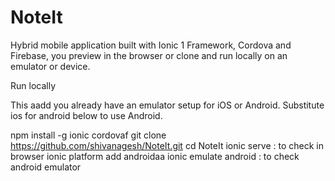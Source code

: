 # NoteIt
Hybrid mobile application built with Ionic 1 Framework, Cordova and Firebase, you preview in the browser or clone and run locally on an emulator or device.

Run locally

This aadd you already have an emulator setup for iOS or Android. Substitute ios for android below to use Android.

npm install -g ionic cordovaf
git clone https://github.com/shivanagesh/NoteIt.git
cd NoteIt
ionic serve : to check in browser
ionic platform add androidaa
ionic emulate android : to check android emulator
